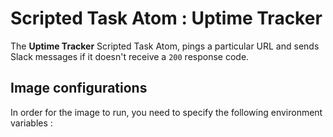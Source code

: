 # Scripted Task Atom : Uptime Tracker

The **Uptime Tracker** Scripted Task Atom, pings a particular URL and sends Slack messages if it doesn't receive a `200`
response code.

## Image configurations

In order for the image to run, you need to specify the following environment variables :


